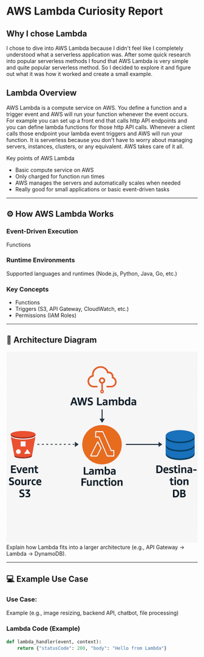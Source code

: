 # AWS Lambda Curiosity Report

## Why I chose Lambda
I chose to dive into AWS Lambda because I didn't feel like I completely understood what a serverless application was. After some quick research into popular serverless methods I found that AWS Lambda is very simple and quite popular serverless method. So I decided to explore it and figure out what it was how it worked and create a small example.

## Lambda Overview
AWS Lambda is a compute service on AWS. You define a function and a trigger event and AWS will run your function whenever the event occurs. For example you can set up a front end that calls http API endpoints and you can define lambda functions for those http API calls. Whenever a client calls those endpoint your lambda event triggers and AWS will run your function. It is serverless because you don't have to worry about managing servers, instances, clusters, or any equivalent. AWS takes care of it all.


Key points of AWS Lambda

- Basic compute service on AWS
- Only charged for function run times
- AWS manages the servers and automatically scales when needed
- Really good for small applications or basic event-driven tasks

---

## ⚙️ How AWS Lambda Works

### Event-Driven Execution
Functions 

### Runtime Environments
Supported languages and runtimes (Node.js, Python, Java, Go, etc.)

### Key Concepts
- Functions
- Triggers (S3, API Gateway, CloudWatch, etc.)
- Permissions (IAM Roles)

---

## 🧱 Architecture Diagram

![Lambda Diagram](./Curiosity_diagram.png)
Explain how Lambda fits into a larger architecture (e.g., API Gateway → Lambda → DynamoDB).

---

## 💻 Example Use Case

### Use Case:
Example (e.g., image resizing, backend API, chatbot, file processing)

### Lambda Code (Example)
```python
def lambda_handler(event, context):
    return {"statusCode": 200, "body": "Hello from Lambda"}

